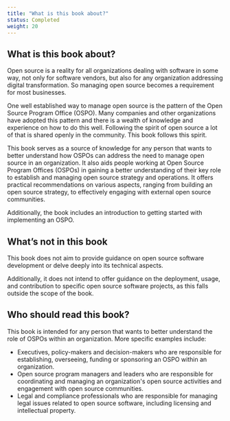 ```yaml
---
title: "What is this book about?"
status: Completed
weight: 20
---
```


## What is this book about?

Open source is a reality for all organizations dealing with software in some way, not only for software vendors, but also for any organization addressing digital transformation. So managing open source becomes a requirement for most businesses.

One well established way to manage open source is the pattern of the Open Source Program Office (OSPO). Many companies and other organizations have adopted this pattern and there is a wealth of knowledge and experience on how to do this well. Following the spirit of open source a lot of that is shared openly in the community. This book follows this spirit.

This book serves as a source of knowledge for any person that wants to better understand how OSPOs can address the need to manage open source in an organization. It also aids people working at Open Source Program Offices (OSPOs) in gaining a better understanding of their key role to establish and managing open source strategy and operations. It offers practical recommendations on various aspects, ranging from building an open source strategy, to effectively engaging with external open source communities.

Additionally, the book includes an introduction to getting started with implementing an OSPO.

## What’s not in this book

This book does not aim to provide guidance on open source software development or delve deeply into its technical aspects.

Additionally, it does not intend to offer guidance on the deployment, usage, and contribution to specific open source software projects, as this falls outside the scope of the book.

## Who should read this book?

This book is intended for any person that wants to better understand the role of OSPOs within an organization.
More specific examples include:

* Executives, policy-makers and decision-makers who are responsible for establishing, overseeing, funding or sponsoring an OSPO within an organization.
* Open source program managers and leaders who are responsible for coordinating and managing an organization's open source activities and engagement with open source communities.
* Legal and compliance professionals who are responsible for managing legal issues related to open source software, including licensing and intellectual property.
